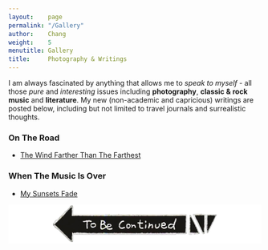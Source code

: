 ```yaml
---
layout:    page
permalink: "/Gallery"
author:    Chang
weight:    5
menutitle: Gallery
title:     Photography & Writings
---
```


I am always fascinated by anything that allows me to <i>speak to myself</i> - all those *pure* and *interesting* issues including **photography**, **classic & rock music** and **literature**. My new (non-academic and capricious) writings are posted below, including but not limited to travel journals and surrealistic thoughts.

### On The Road

- [The Wind Farther Than The Farthest](http://localhost:4000/blog/writings/The_Wind_Farther_Than_The_Farthest)

### When The Music Is Over

- [My Sunsets Fade](http://localhost:4000/blog/writings/My_Sunsets_Fade)

![](../assets/To_be_continued.jpg)

